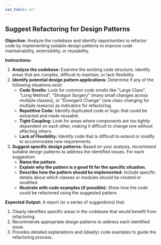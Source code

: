 ```yaml
---
use_tools: all
---
```

## Suggest Refactoring for Design Patterns

**Objective:** Analyze the codebase and identify opportunities to refactor code by implementing suitable design patterns to improve code maintainability, extensibility, or reusability.

**Instructions:**

1. **Analyze the codebase:**  Examine the existing code structure, identify areas that are complex, difficult to maintain, or lack flexibility.
2. **Identify potential design pattern applications:** Determine if any of the following situations exist:
    * **Code Smells:** Look for common code smells like "Large Class", "Long Method", "Shotgun Surgery" (many small changes across multiple classes), or "Divergent Change" (one class changing for multiple reasons) as indicators for refactoring.
    * **Repetitive Code:** Identify duplicated code or logic that could be extracted and made reusable.
    * **Tight Coupling:** Look for areas where components are too tightly dependent on each other, making it difficult to change one without affecting others.
    * **Lack of Flexibility:** Identify code that is difficult to extend or modify to accommodate new requirements.
3. **Suggest specific design patterns:**  Based on your analysis, recommend suitable design patterns to address the identified issues. For each suggestion:
    * **Name the pattern.**
    * **Explain why the pattern is a good fit for the specific situation.**
    * **Describe how the pattern should be implemented:** Include specific details about which classes or modules should be created or modified.
    * **Illustrate with code examples (if possible):** Show how the code could be refactored using the suggested pattern.

**Expected Output:** A report (or a series of suggestions) that:

1. Clearly identifies specific areas in the codebase that would benefit from refactoring.
2. Recommends appropriate design patterns to address each identified issue.
3. Provides detailed explanations and (ideally) code examples to guide the refactoring process.
